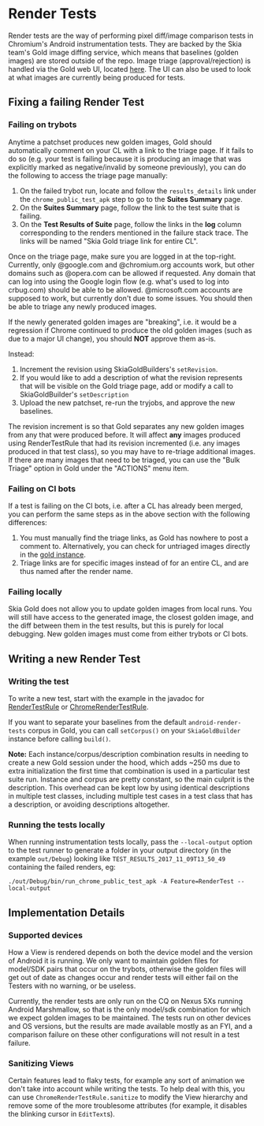 # Render Tests

Render tests are the way of performing pixel diff/image comparison tests in
Chromium's Android instrumentation tests. They are backed by the Skia team's
Gold image diffing service, which means that baselines (golden images) are
stored outside of the repo. Image triage (approval/rejection) is handled via the
Gold web UI, located [here](https://chrome-gold.skia.org/). The UI can also be
used to look at what images are currently being produced for tests.

## Fixing a failing Render Test

### Failing on trybots

Anytime a patchset produces new golden images, Gold should automatically
comment on your CL with a link to the triage page. If it fails to do so (e.g.
your test is failing because it is producing an image that was explicitly
marked as negative/invalid by someone previously), you can do the following to
access the triage page manually:

1. On the failed trybot run, locate and follow the `results_details` link under
the `chrome_public_test_apk` step to go to the **Suites Summary** page.
2. On the **Suites Summary** page, follow the link to the test suite that is
failing.
3. On the **Test Results of Suite** page, follow the links in the **log** column
corresponding to the renders mentioned in the failure stack trace. The links
will be named "Skia Gold triage link for entire CL".

Once on the triage page, make sure you are logged in at the top-right.
Currently, only @google.com and @chromium.org accounts work, but other domains
such as @opera.com can be allowed if requested. Any domain that can log into
using the Google login flow (e.g. what's used to log into crbug.com) should be
able to be allowed. @microsoft.com accounts are supposed to work, but currently
don't due to some issues. You should then be able to triage any newly produced
images.

If the newly generated golden images are "breaking", i.e. it would be a
regression if Chrome continued to produce the old golden images (such as due
to a major UI change), you should **NOT** approve them as-is.

Instead:
1. Increment the revision using SkiaGoldBuilders's `setRevision`.
1. If you would like to add a description of what the revision represents that
will be visible on the Gold triage page, add or modify a call to
SkiaGoldBuilder's `setDescription`
1. Upload the new patchset, re-run the tryjobs, and approve the new baselines.

The revision increment is so that Gold separates any new golden images from any
that were produced before. It will affect **any** images produced using
RenderTestRule that had its revision incremented (i.e. any images produced in
that test class), so you may have to re-triage additional images. If there
are many images that need to be triaged, you can use the "Bulk Triage" option
in Gold under the "ACTIONS" menu item.

### Failing on CI bots

If a test is failing on the CI bots, i.e. after a CL has already been merged,
you can perform the same steps as in the above section with the following
differences:

1. You must manually find the triage links, as Gold has nowhere to post a
comment to. Alternatively, you can check for untriaged images directly in the
[gold instance](https://chrome-gold.skia.org).
2. Triage links are for specific images instead of for an entire CL, and are
thus named after the render name.

### Failing locally

Skia Gold does not allow you to update golden images from local runs. You will
still have access to the generated image, the closest golden image, and the diff
between them in the test results, but this is purely for local debugging. New
golden images must come from either trybots or CI bots.

## Writing a new Render Test

### Writing the test

To write a new test, start with the example in the javadoc for
[RenderTestRule](https://cs.chromium.org/chromium/src/ui/android/javatests/src/org/chromium/ui/test/util/RenderTestRule.java)
or [ChromeRenderTestRule](https://cs.chromium.org/chromium/src/chrome/test/android/javatests/src/org/chromium/chrome/test/util/ChromeRenderTestRule.java).

If you want to separate your baselines from the default `android-render-tests`
corpus in Gold, you can call `setCorpus()` on your
`SkiaGoldBuilder` instance before calling `build()`.

**Note:** Each instance/corpus/description combination results in needing to
create a new Gold session under the hood, which adds ~250 ms due to extra
initialization the first time that combination is used in a particular test
suite run. Instance and corpus are pretty constant, so the main culprit is the
description. This overhead can be kept low by using identical descriptions in
multiple test classes, including multiple test cases in a test class that has a
description, or avoiding descriptions altogether.

### Running the tests locally

When running instrumentation tests locally, pass the `--local-output` option to
the test runner to generate a folder in your output directory (in the example
`out/Debug`) looking like `TEST_RESULTS_2017_11_09T13_50_49` containing the
failed renders, eg:

```
./out/Debug/bin/run_chrome_public_test_apk -A Feature=RenderTest --local-output
```

## Implementation Details

### Supported devices

How a View is rendered depends on both the device model and the version of
Android it is running. We only want to maintain golden files for model/SDK pairs
that occur on the trybots, otherwise the golden files will get out of date as
changes occur and render tests will either fail on the Testers with no warning,
or be useless.

Currently, the render tests are only run on the CQ on Nexus 5Xs running
Android Marshmallow, so that is the only model/sdk combination for which we
expect golden images to be maintained. The tests run on other devices and OS
versions, but the results are made available mostly as an FYI, and a comparison
failure on these other configurations will not result in a test failure.

### Sanitizing Views

Certain features lead to flaky tests, for example any sort of animation we don't
take into account while writing the tests. To help deal with this, you can use
`ChromeRenderTestRule.sanitize` to modify the View hierarchy and remove some of the
more troublesome attributes (for example, it disables the blinking cursor in
`EditText`s).

